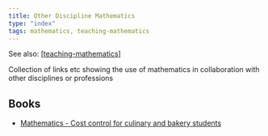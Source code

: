 ```yaml
---
title: Other Discipline Mathematics
type: "index"
tags: mathematics, teaching-mathematics
---
```


See also: [[teaching-mathematics]]

Collection of links etc showing the use of mathematics in collaboration with other disciplines or professions

## Books

- [Mathematics - Cost control for culinary and bakery students](https://openwa.pressbooks.pub/culinarymath/front-matter/introduction/)



[//begin]: # "Autogenerated link references for markdown compatibility"
[teaching-mathematics]: teaching-mathematics "Teaching Mathematics"
[//end]: # "Autogenerated link references"